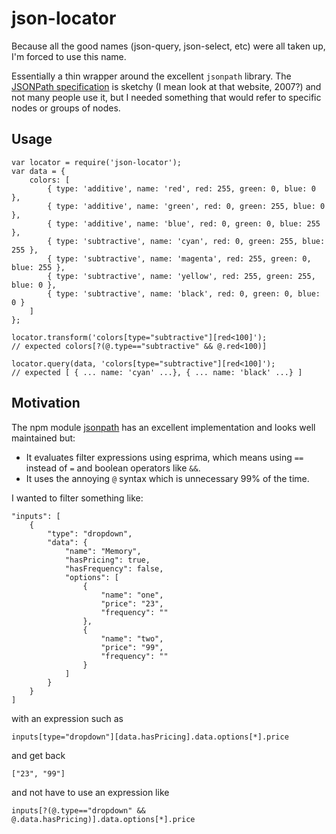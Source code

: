 # json-locator

Because all the good names (json-query, json-select, etc) were all taken up, I'm forced to use this name.

Essentially a thin wrapper around the excellent `jsonpath` library. The [JSONPath specification](http://goessner.net/articles/JsonPath/) is sketchy (I mean look at that website, 2007?) and not many people use it, but I needed something that would refer to specific nodes or groups of nodes.

## Usage

	var locator = require('json-locator');
    var data = {
        colors: [
            { type: 'additive', name: 'red', red: 255, green: 0, blue: 0 },
            { type: 'additive', name: 'green', red: 0, green: 255, blue: 0 },
            { type: 'additive', name: 'blue', red: 0, green: 0, blue: 255 },
            { type: 'subtractive', name: 'cyan', red: 0, green: 255, blue: 255 },
            { type: 'subtractive', name: 'magenta', red: 255, green: 0, blue: 255 },
            { type: 'subtractive', name: 'yellow', red: 255, green: 255, blue: 0 },
            { type: 'subtractive', name: 'black', red: 0, green: 0, blue: 0 }
        ]
    };

	locator.transform('colors[type="subtractive"][red<100]'); 
	// expected colors[?(@.type=="subtractive" && @.red<100)]
	
	locator.query(data, 'colors[type="subtractive"][red<100]');
    // expected [ { ... name: 'cyan' ...}, { ... name: 'black' ...} ]

## Motivation

The npm module [jsonpath](https://www.npmjs.com/package/JSONPath) has an excellent implementation and looks well maintained but:

* It evaluates filter expressions using esprima, which means using `==` instead of `=` and boolean operators like `&&`.
* It uses the annoying `@` syntax which is unnecessary 99% of the time.

I wanted to filter something like:

    "inputs": [     
        {
            "type": "dropdown",
            "data": {
                "name": "Memory",
                "hasPricing": true,
                "hasFrequency": false,
                "options": [
                    {
                        "name": "one",
                        "price": "23",
                        "frequency": ""
                    },
                    {
                        "name": "two",
                        "price": "99",
                        "frequency": ""
                    }
                ]
            }
        }
    ]
    
with an expression such as

	inputs[type="dropdown"][data.hasPricing].data.options[*].price
	
and get back

	["23", "99"]
	
and not have to use an expression like

	inputs[?(@.type=="dropdown" && @.data.hasPricing)].data.options[*].price

